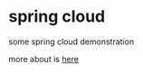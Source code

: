 # spring cloud

some spring cloud demonstration

more about is [here](https://github.com/liaokailin/springcloud/tree/master/note)
